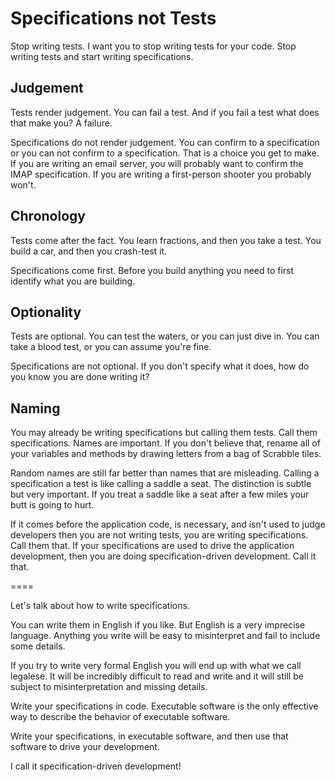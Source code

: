 # Specifications not Tests

Stop writing tests. I want you to stop writing tests for your code. Stop writing
tests and start writing specifications.

## Judgement

Tests render judgement. You can fail a test. And if you fail a test what does
that make you? A failure.

Specifications do not render judgement. You can confirm to a specification or
you can not confirm to a specification. That is a choice you get to make. If you
are writing an email server, you will probably want to confirm the IMAP
specification. If you are writing a first-person shooter you probably won't.

## Chronology

Tests come after the fact. You learn fractions, and then you take a test. You
build a car, and then you crash-test it.

Specifications come first. Before you build anything you need to first identify
what you are building.

## Optionality

Tests are optional. You can test the waters, or you can just dive in. You can
take a blood test, or you can assume you're fine.

Specifications are not optional. If you don't specify what it does, how do you
know you are done writing it?

## Naming

You may already be writing specifications but calling them tests. Call them
specifications. Names are important. If you don't believe that, rename all of
your variables and methods by drawing letters from a bag of Scrabble tiles.

Random names are still far better than names that are misleading.  Calling a
specification a test is like calling a saddle a seat. The distinction is subtle
but very important. If you treat a saddle like a seat after a few miles your
butt is going to hurt.

If it comes before the application code, is necessary, and isn't used to judge
developers then you are not writing tests, you are writing specifications. Call
them that. If your specifications are used to drive the application development,
then you are doing specification-driven development. Call it that.

====

Let's talk about how to write specifications.

You can write them in English if you like. But English is a very imprecise
language. Anything you write will be easy to misinterpret and fail to include
some details.

If you try to write very formal English you will end up with what we call
legalese. It will be incredibly difficult to read and write and it will still be
subject to misinterpretation and missing details.

Write your specifications in code. Executable software is the only effective way
to describe the behavior of executable software.

Write your specifications, in executable software, and then use that software to
drive your development.

I call it specification-driven development!
